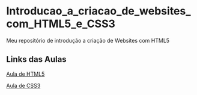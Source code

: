 # Introducao_a_criacao_de_websites_com_HTML5_e_CSS3
Meu repositório de introdução a criação de Websites com HTML5
## Links das Aulas
[Aula de HTML5](https://github.com/SrAgra/Introducao_a_criacao_de_websites_com_HTML5_e_CSS3/compare/master?expand=1#diff-2b5da1fc6bc36ae56ebbece2ca265350583e9eab25e37dd9df14c19873043b6f)

[Aula de CSS3](https://github.com/SrAgra/Introducao_a_criacao_de_websites_com_HTML5_e_CSS3/compare/master?expand=1#diff-73eb2d78cf81e5937540b9a439286cb61744161fef657f4f80d50df83ce8e6f3)
